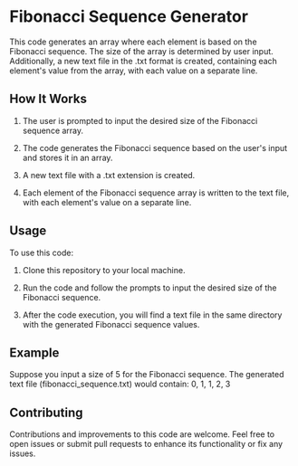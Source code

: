 # Fibonacci Sequence Generator

This code generates an array where each element is based on the Fibonacci sequence. The size of the array is determined by user input. Additionally, a new text file in the .txt format is created, containing each element's value from the array, with each value on a separate line.

## How It Works

1. The user is prompted to input the desired size of the Fibonacci sequence array.

2. The code generates the Fibonacci sequence based on the user's input and stores it in an array.

3. A new text file with a .txt extension is created.

4. Each element of the Fibonacci sequence array is written to the text file, with each element's value on a separate line.

## Usage

To use this code:

1. Clone this repository to your local machine.

2. Run the code and follow the prompts to input the desired size of the Fibonacci sequence.

3. After the code execution, you will find a text file in the same directory with the generated Fibonacci sequence values.

## Example

Suppose you input a size of 5 for the Fibonacci sequence. The generated text file (fibonacci_sequence.txt) would contain:
0, 1, 1, 2, 3

## Contributing

Contributions and improvements to this code are welcome. Feel free to open issues or submit pull requests to enhance its functionality or fix any issues.
